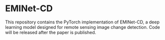 # EMINet-CD
This repository contains the PyTorch implementation of ​​EMINet-CD​​, a deep learning model designed for remote sensing image ​​change detection​​.
Code will be released ​​after​​ the paper is published.
